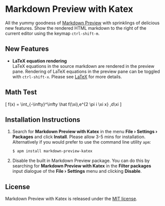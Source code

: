 # Markdown Preview with Katex

All the yummy goodness of
[Markdown Preview](https://github.com/atom/markdown-preview) with sprinklings of
delicious new features. Show the rendered HTML markdown to the right of the
current editor using the keymap `ctrl-shift-m`.

## New Features

- **LaTeX equation rendering**  
  LaTeX equations in the source markdown are rendered in the preview pane.
  Rendering of LaTeX equations in the preview pane can be toggled with
  `ctrl-shift-x`. Please see [LaTeX](LATEX.md) for more details.

## Math Test

\[
f(x) = \int_{-\infty}^\infty
    \hat f(\xi)\,e^{2 \pi i \xi x}
    \,d\xi
\]

## Installation Instructions

1.  Search for **Markdown Preview with Katex** in the menu **File &rsaquo; Settings
    &rsaquo; Packages** and click **Install**. Please allow 3-5 mins for
    installation. Alternatively if you would prefer to use the command line
    utility `apm`:

    ````bash
    $ apm install markdown-preview-katex
    ````

2.  Disable the built in Markdown Preview package. You can do this by searching
    for **Markdown Preview with Katex** in the **Filter packages** input dialogue of
    the **File &rsaquo; Settings** menu and clicking **Disable**.

## License

Markdown Preview with Katex is released under the [MIT license](LICENSE.md).
